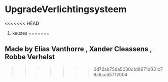 # UpgradeVerlichtingsysteem
<<<<<<< HEAD
1. keuzes 
=======

## Made by Elias Vanthorre , Xander Cleassens , Robbe Verhelst
>>>>>>> 0d72ab75da5030c1d8671d031c79a6ccd5712004
